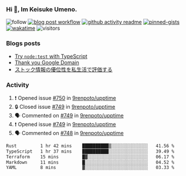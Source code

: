 ### Hi 👋, Im Keisuke Umeno.

<!--
**9renpoto/9renpoto** is a ✨ _special_ ✨ repository because its `README.md` (this file) appears on your GitHub profile.

Here are some ideas to get you started:

- 🔭 I’m currently working on ...
- 🌱 I’m currently learning ...
- 👯 I’m looking to collaborate on ...
- 🤔 I’m looking for help with ...
- 💬 Ask me about ...
- 📫 How to reach me: ...
- 😄 Pronouns: ...
- ⚡ Fun fact: ...
-->

![follow](https://img.shields.io/github/followers/9renpoto?label=Follow&style=social)
[![blog post workflow](https://github.com/9renpoto/9renpoto/actions/workflows/blog.yml/badge.svg)](https://github.com/9renpoto/9renpoto/actions/workflows/blog.yml)
[![github activity readme](https://github.com/9renpoto/9renpoto/actions/workflows/activity.yml/badge.svg)](https://github.com/9renpoto/9renpoto/actions/workflows/activity.yml)
[![pinned-gists](https://github.com/9renpoto/9renpoto/actions/workflows/pin-gist.yml/badge.svg)](https://github.com/9renpoto/9renpoto/actions/workflows/pin-gist.yml)
[![wakatime](https://github.com/9renpoto/9renpoto/actions/workflows/waka-readme-status.yml/badge.svg)](https://github.com/9renpoto/9renpoto/actions/workflows/waka-readme-status.yml)
![visitors](https://komarev.com/ghpvc/?username=9renpoto&label=Profile%20views&color=0e75b6&style=flat)

### Blogs posts

<!-- BLOG-POST-LIST:START -->
- [Try `node:test` with TypeScript](https://9renpoto.win/entry/2023/07/23/node-test-runner)
- [Thank you Google Domain](https://9renpoto.win/entry/2023/07/08/new-domain)
- [ストック情報の優位性を私生活で評価する](https://9renpoto.win/entry/2023/05/28/stock)
<!-- BLOG-POST-LIST:END -->

### Activity

<!--START_SECTION:activity-->
1. ❗ Opened issue [#750](https://github.com/9renpoto/upptime/issues/750) in [9renpoto/upptime](https://github.com/9renpoto/upptime)
2. 🔒 Closed issue [#749](https://github.com/9renpoto/upptime/issues/749) in [9renpoto/upptime](https://github.com/9renpoto/upptime)
3. 🗣 Commented on [#749](https://github.com/9renpoto/upptime/issues/749#issuecomment-1694518568) in [9renpoto/upptime](https://github.com/9renpoto/upptime)
4. ❗ Opened issue [#749](https://github.com/9renpoto/upptime/issues/749) in [9renpoto/upptime](https://github.com/9renpoto/upptime)
5. 🗣 Commented on [#748](https://github.com/9renpoto/upptime/issues/748#issuecomment-1694501506) in [9renpoto/upptime](https://github.com/9renpoto/upptime)
<!--END_SECTION:activity-->

<!--START_SECTION:waka-->

```txt
Rust         1 hr 42 mins    ██████████▒░░░░░░░░░░░░░░   41.56 %
TypeScript   1 hr 37 mins    ██████████░░░░░░░░░░░░░░░   39.49 %
Terraform    15 mins         █▓░░░░░░░░░░░░░░░░░░░░░░░   06.17 %
Markdown     11 mins         █░░░░░░░░░░░░░░░░░░░░░░░░   04.52 %
YAML         8 mins          ▓░░░░░░░░░░░░░░░░░░░░░░░░   03.33 %
```

<!--END_SECTION:waka-->
